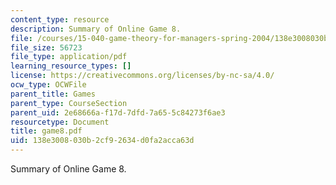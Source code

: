 ```yaml
---
content_type: resource
description: Summary of Online Game 8.
file: /courses/15-040-game-theory-for-managers-spring-2004/138e3008030b2cf92634d0fa2acca63d_game8.pdf
file_size: 56723
file_type: application/pdf
learning_resource_types: []
license: https://creativecommons.org/licenses/by-nc-sa/4.0/
ocw_type: OCWFile
parent_title: Games
parent_type: CourseSection
parent_uid: 2e68666a-f17d-7dfd-7a65-5c84273f6ae3
resourcetype: Document
title: game8.pdf
uid: 138e3008-030b-2cf9-2634-d0fa2acca63d
---
```

Summary of Online Game 8.